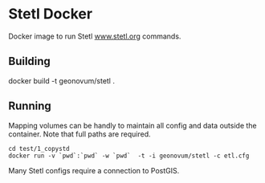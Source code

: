 # Stetl Docker

Docker image to run Stetl www.stetl.org commands.

## Building

docker build -t geonovum/stetl .

## Running

Mapping volumes can be handly to maintain all config and data outside the container. 
Note that full paths are required.

	cd test/1_copystd
	docker run -v `pwd`:`pwd` -w `pwd`  -t -i geonovum/stetl -c etl.cfg   

Many Stetl configs require a connection to PostGIS.